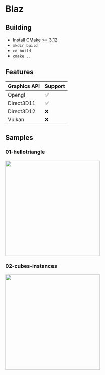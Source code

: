 # Blaz

## Building

- [Install CMake >= 3.12](https://cmake.org/download/)
- ```mkdir build```
- ```cd build```
- ```cmake ..```

## Features

| Graphics API  | Support |
| ------------- | ------------- |
| Opengl  | ✅ |
| Direct3D11 | ✅ |
| Direct3D12 | ❌ |
| Vulkan | ❌ |

## Samples

### 01-hellotriangle

<img src="https://github.com/imadr/blaz/assets/42851709/9b4e7fef-3049-4cc6-a1b2-4f71aca8dc41" width="300"/>

### 02-cubes-instances

<img src="https://github.com/imadr/blaz/assets/42851709/6b655f8c-16bb-43a8-b25a-49a20969fd43" width="300"/>


